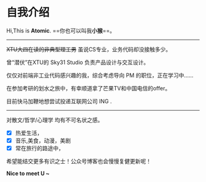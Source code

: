# 自我介绍 

Hi,This is **Atomic**. ==你也可以叫我**小猴**==。

---
~~XTU大四在读的非典型理工男~~  虽说CS专业，业务代码却没接触多少。

曾“潜伏”在XTU的 Sky31 Studio 负责产品设计与交互设计。

仅仅对前端非工业代码感兴趣的我，综合考虑导向 PM 的职位，正在学习中……

在参加考研的划水之旅中，有幸顺道拿了芒果TV和中国电信的offer。

目前快马加鞭地想尝试投递互联网公司 ING .

---

对散文/哲学/心理学 均有不可名状之感。
- [x] 热爱生活，
- [x] 音乐,美食，动漫，美剧
- [x] 常在旅行的路途中，

希望能结交更多有识之士！公众号博客也会慢慢复健更新呢！

**Nice to meet U ~**









